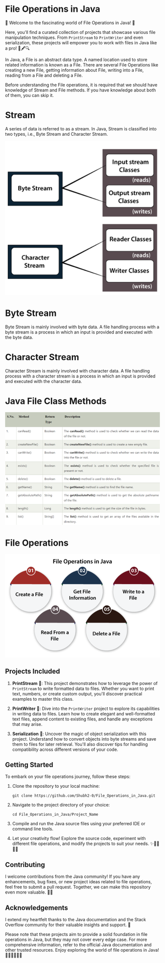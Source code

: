 # File Operations in Java


🌟 Welcome to the fascinating world of File Operations in Java! 🚀

Here, you'll find a curated collection of projects that showcase various file manipulation techniques. From `PrintStream` to `PrintWriter` and even serialization, these projects will empower you to work with files in Java like a pro! 📂🖋️🔍


In Java, a File is an abstract data type. A named location used to store related information is known as a File. There are several File Operations like creating a new File, getting information about File, writing into a File, reading from a File and deleting a File.

Before understanding the File operations, it is required that we should have knowledge of Stream and File methods. If you have knowledge about both of them, you can skip it.

# Stream
A series of data is referred to as a stream. In Java, Stream is classified into two types, i.e., Byte Stream and Character Stream.
 
<img src ="https://github.com/Shubh2-0/File_Operations_in_Java/blob/main/Images/type.png">

# Byte Stream
Byte Stream is mainly involved with byte data. A file handling process with a byte stream is a process in which an input is provided and executed with the byte data.

# Character Stream
Character Stream is mainly involved with character data. A file handling process with a character stream is a process in which an input is provided and executed with the character data.

# Java File Class Methods

<img src ="https://github.com/Shubh2-0/File_Operations_in_Java/blob/main/Images/methods.png">


# File Operations
<img src ="https://github.com/Shubh2-0/File_Operations_in_Java/blob/main/Images/operation.png">



## Projects Included

1. **PrintStream** 📄: This project demonstrates how to leverage the power of `PrintStream` to write formatted data to files. Whether you want to print text, numbers, or create custom output, you'll discover practical examples to master this class.

2. **PrintWriter** 📝: Dive into the `PrintWriter` project to explore its capabilities in writing data to files. Learn how to create elegant and well-formatted text files, append content to existing files, and handle any exceptions that may arise.

3. **Serialization** 🧪: Uncover the magic of object serialization with this project. Understand how to convert objects into byte streams and save them to files for later retrieval. You'll also discover tips for handling compatibility across different versions of your code.


## Getting Started

To embark on your file operations journey, follow these steps:

1. Clone the repository to your local machine:

   ```
   git clone https://github.com/Shubh2-0/File_Operations_in_Java.git
   ```

2. Navigate to the project directory of your choice:

   ```
   cd File_Operations_in_Java/Project_Name
   ```

3. Compile and run the Java source files using your preferred IDE or command line tools.

4. Let your creativity flow! Explore the source code, experiment with different file operations, and modify the projects to suit your needs. ✨👩‍💻👨‍💻

## Contributing

I welcome contributions from the Java community! If you have any enhancements, bug fixes, or new project ideas related to file operations, feel free to submit a pull request. Together, we can make this repository even more valuable. 🤝🌟


## Acknowledgements

I extend my heartfelt thanks to the Java documentation and the Stack Overflow community for their valuable insights and support. 🙏

Please note that these projects aim to provide a solid foundation in file operations in Java, but they may not cover every edge case. For more comprehensive information, refer to the official Java documentation and other trusted resources. Enjoy exploring the world of file operations in Java! 🌟🚀👩‍💻👨‍💻

